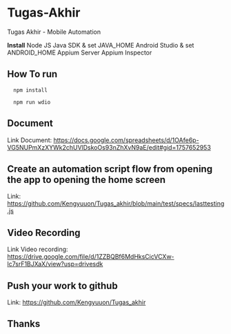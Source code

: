 # Tugas-Akhir
Tugas Akhir - Mobile Automation 

<b>Install</b>
Node JS
Java SDK & set JAVA_HOME
Android Studio & set ANDROID_HOME
Appium Server
Appium Inspector

## How To run
```
  npm install
```
```
  npm run wdio
```
## Document
Link Document: https://docs.google.com/spreadsheets/d/1OAfe6p-VG5NUPmXzXYWk2chUVlDskoOs93nZhXvN9aE/edit#gid=1757652953

## Create an automation script flow from opening the app to opening the home screen 
Link: https://github.com/Kengyuuon/Tugas_akhir/blob/main/test/specs/lasttesting.js

## Video Recording
Link Video recording: https://drive.google.com/file/d/1ZZBQBf6MdHksCicVCXw-lc7srF1BJXaX/view?usp=drivesdk 

## Push your work to github
Link: https://github.com/Kengyuuon/Tugas_akhir

## Thanks

